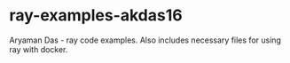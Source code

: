 # ray-examples-akdas16
Aryaman Das - ray code examples. Also includes necessary files for using ray with docker.
